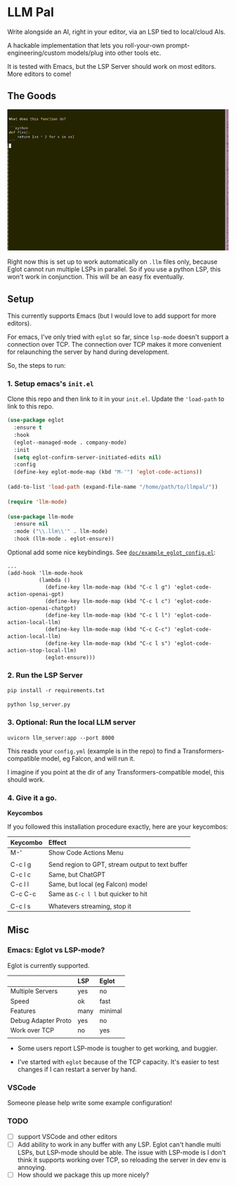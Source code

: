# LLM Pal

Write alongside an AI, right in your editor, via an LSP tied to local/cloud AIs.

A hackable implementation that lets you roll-your-own prompt-engineering/custom models/plug into other tools etc.

It is tested with Emacs, but the LSP Server should work on most editors. More editors to come!


## The Goods

![llmpal screencast](./screencast.gif)

Right now this is set up to work automatically on `.llm` files only, because Eglot cannot run multiple LSPs in parallel. So if you use a python LSP, this won't work in conjunction. This will be an easy fix eventually.


## Setup

This currently supports Emacs (but I would love to add support for more editors).

For emacs, I've only tried with `eglot` so far, since `lsp-mode` doesn't support a connection over TCP. The connection over TCP makes it more convenient for relaunching the server by hand during development.

So, the steps to run:

### 1. Setup emacs's `init.el`

Clone this repo and then link to it in your `init.el`. Update the `'load-path` to link to this repo.

```lisp
(use-package eglot
  :ensure t
  :hook
  (eglot--managed-mode . company-mode)
  :init
  (setq eglot-confirm-server-initiated-edits nil)
  :config
  (define-key eglot-mode-map (kbd "M-'") 'eglot-code-actions))

(add-to-list 'load-path (expand-file-name "/home/path/to/llmpal/"))

(require 'llm-mode)

(use-package llm-mode
  :ensure nil
  :mode ("\\.llm\\'" . llm-mode)
  :hook (llm-mode . eglot-ensure))
```

Optional add some nice keybindings. See [`doc/example_eglot_config.el`](./doc/example_eglot_config.el):

```
...
(add-hook 'llm-mode-hook
          (lambda ()
            (define-key llm-mode-map (kbd "C-c l g") 'eglot-code-action-openai-gpt)
            (define-key llm-mode-map (kbd "C-c l c") 'eglot-code-action-openai-chatgpt)
            (define-key llm-mode-map (kbd "C-c l l") 'eglot-code-action-local-llm)
            (define-key llm-mode-map (kbd "C-c C-c") 'eglot-code-action-local-llm)
            (define-key llm-mode-map (kbd "C-c l s") 'eglot-code-action-stop-local-llm)
            (eglot-ensure)))
```


### 2. Run the LSP Server

```
pip install -r requirements.txt

python lsp_server.py
```

### 3. Optional: Run the local LLM server

```
uvicorn llm_server:app --port 8000
```

This reads your `config.yml` (example is in the repo) to find a Transformers-compatible model, eg Falcon, and will run it.

I imagine if you point at the dir of any Transformers-compatible model, this should work.

### 4. Give it a go.

**Keycombos**

If you followed this installation procedure exactly, here are your keycombos:

| Keycombo | Effect                                           |
|:---------|:-------------------------------------------------|
| M-'      | Show Code Actions Menu                           |
|          |                                                  |
| C-c l g  | Send region to GPT, stream output to text buffer |
| C-c l c  | Same, but ChatGPT                                |
| C-c l l  | Same, but local (eg Falcon) model                |
| C-c C-c  | Same as `C-c l l` but quicker to hit             |
|          |                                                  |
| C-c l s  | Whatevers streaming, stop it                     |


## Misc

### Emacs: Eglot vs LSP-mode?

Eglot is currently supported.

|                     | LSP  | Eglot   |
|:--------------------|:-----|:--------|
| Multiple Servers    | yes  | no      |
| Speed               | ok   | fast    |
| Features            | many | minimal |
| Debug Adapter Proto | yes  | no      |
| Work over TCP       | no   | yes     |
|                     |      |         |

- Some users report LSP-mode is tougher to get working, and buggier.

- I've started with `eglot` because of the TCP capacity. It's easier to test changes if I can restart a server by hand.


### VSCode

Someone please help write some example configuration!


### TODO

- [ ] support VSCode and other editors
- [ ] Add ability to work in any buffer with any LSP. Eglot can't handle multi LSPs, but LSP-mode should be able. The issue with LSP-mode is I don't think it supports working over TCP, so reloading the server in dev env is annoying.
- [ ] How should we package this up more nicely?
